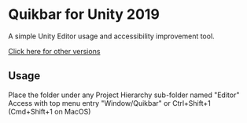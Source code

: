 # Quikbar for Unity 2019
 A simple Unity Editor usage and accessibility improvement tool.
 
 [Click here for other versions](https://github.com/Catalonium/Quikbar/tree/master)

## Usage
 Place the folder under any Project Hierarchy sub-folder named "Editor"
 Access with top menu entry "Window/Quikbar" or Ctrl+Shift+1 (Cmd+Shift+1 on MacOS)

